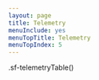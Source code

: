 ```yaml
---
layout: page
title: Telemetry
menuInclude: yes
menuTopTitle: Telemetry
menuTopIndex: 5
---
```

<div class="telemetry-table">
.sf-telemetryTable()
</div>